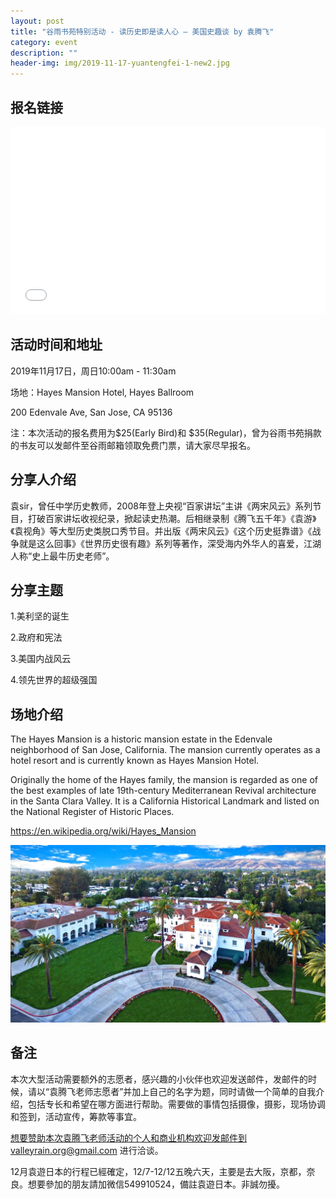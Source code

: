 ```yaml
---
layout: post
title: "谷雨书苑特别活动 - 读历史即是读人心 — 美国史趣谈 by 袁腾飞"
category: event
description: ""
header-img: img/2019-11-17-yuantengfei-1-new2.jpg
---
```


## 报名链接
<div style="width:100%; text-align:left;" ><iframe src="//eventbrite.com/tickets-external?eid=76865752535&ref=etckt" frameborder="0" height="300" width="100%" vspace="0" hspace="0" marginheight="5" marginwidth="5" scrolling="auto" allowtransparency="true"></iframe></div>

## 活动时间和地址
2019年11月17日，周日10:00am - 11:30am

场地：Hayes Mansion Hotel, Hayes Ballroom

200 Edenvale Ave, San Jose, CA 95136

注：本次活动的报名费用为$25(Early Bird)和 $35(Regular)，曾为谷雨书苑捐款的书友可以发邮件至谷雨邮箱领取免费门票，请大家尽早报名。

## 分享人介绍
袁sir，曾任中学历史教师，2008年登上央视“百家讲坛”主讲《两宋风云》系列节目，打破百家讲坛收视纪录，掀起读史热潮。后相继录制《腾飞五千年》《袁游》《袁视角》等大型历史类脱口秀节目。并出版《两宋风云》《这个历史挺靠谱》《战争就是这么回事》《世界历史很有趣》系列等著作，深受海内外华人的喜爱，江湖人称“史上最牛历史老师”。

## 分享主题
1.美利坚的诞生

2.政府和宪法

3.美国内战风云

4.领先世界的超级强国

## 场地介绍
The Hayes Mansion is a historic mansion estate in the Edenvale neighborhood of San Jose, California. The mansion currently operates as a hotel resort and is currently known as Hayes Mansion Hotel.

Originally the home of the Hayes family, the mansion is regarded as one of the best examples of late 19th-century Mediterranean Revival architecture in the Santa Clara Valley. It is a California Historical Landmark and listed on the National Register of Historic Places.

https://en.wikipedia.org/wiki/Hayes_Mansion

![img](/img/2019-11-17-yuantengfei-hotel.jpg)

## 备注
本次大型活动需要额外的志愿者，感兴趣的小伙伴也欢迎发送邮件，发邮件的时候，请以“袁腾飞老师志愿者”并加上自己的名字为题，同时请做一个简单的自我介绍，包括专长和希望在哪方面进行帮助。需要做的事情包括摄像，摄影，现场协调和签到，活动宣传，筹款等事宜。  

想要赞助本次袁腾飞老师活动的个人和商业机构欢迎发邮件到valleyrain.org@gmail.com 进行洽谈。

12月袁遊日本的行程已經確定，12/7-12/12五晚六天，主要是去大阪，京都，奈良。想要參加的朋友請加微信549910524，備註袁遊日本。非誠勿擾。
